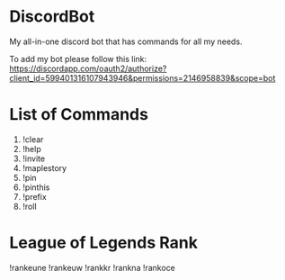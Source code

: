 # DiscordBot
My all-in-one discord bot that has commands for all my needs.

To add my bot please follow this link: https://discordapp.com/oauth2/authorize?client_id=599401316107943946&permissions=2146958839&scope=bot

# List of Commands
1) !clear
2) !help
3) !invite
4) !maplestory
5) !pin
6) !pinthis
7) !prefix
8) !roll

# League of Legends Rank
!rankeune
!rankeuw
!rankkr
!rankna
!rankoce
